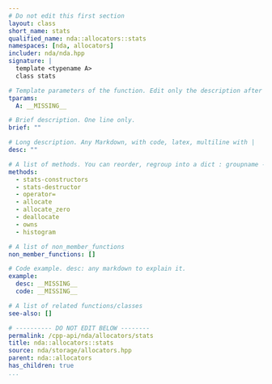 ```yaml
---
# Do not edit this first section
layout: class
short_name: stats
qualified_name: nda::allocators::stats
namespaces: [nda, allocators]
includer: nda/nda.hpp
signature: |
  template <typename A>
  class stats

# Template parameters of the function. Edit only the description after the :
tparams:
  A: __MISSING__

# Brief description. One line only.
brief: ""

# Long description. Any Markdown, with code, latex, multiline with |
desc: ""

# A list of methods. You can reorder, regroup into a dict : groupname -> list
methods:
  - stats-constructors
  - stats-destructor
  - operator=
  - allocate
  - allocate_zero
  - deallocate
  - owns
  - histogram

# A list of non_member_functions
non_member_functions: []

# Code example. desc: any markdown to explain it.
example:
  desc: __MISSING__
  code: __MISSING__

# A list of related functions/classes
see-also: []

# ---------- DO NOT EDIT BELOW --------
permalink: /cpp-api/nda/allocators/stats
title: nda::allocators::stats
source: nda/storage/allocators.hpp
parent: nda::allocators
has_children: true
...
```



